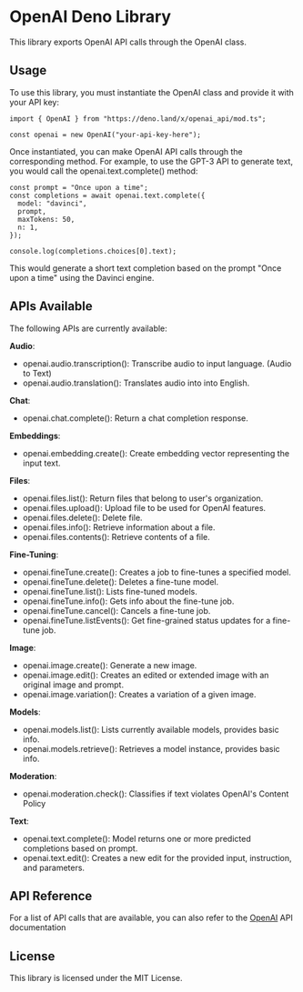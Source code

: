 # OpenAI Deno Library
This library exports OpenAI API calls through the OpenAI class.

## Usage
To use this library, you must instantiate the OpenAI class and provide it with your API key:
```
import { OpenAI } from "https://deno.land/x/openai_api/mod.ts";

const openai = new OpenAI("your-api-key-here");
```

Once instantiated, you can make OpenAI API calls through the corresponding method. For example, to use the GPT-3 API to generate text, you would call the openai.text.complete() method:

```
const prompt = "Once upon a time";
const completions = await openai.text.complete({
  model: "davinci",
  prompt,
  maxTokens: 50,
  n: 1,
});

console.log(completions.choices[0].text);
```

This would generate a short text completion based on the prompt "Once upon a time" using the Davinci engine.

## APIs Available
The following APIs are currently available:

**Audio**:
- openai.audio.transcription(): Transcribe audio to input language. (Audio to Text)
- openai.audio.translation(): Translates audio into into English.

**Chat**:
- openai.chat.complete(): Return a chat completion response.

**Embeddings**:
- openai.embedding.create(): Create embedding vector representing the input text.

**Files**:
- openai.files.list(): Return files that belong to user's organization.
- openai.files.upload(): Upload file to be used for OpenAI features.
- openai.files.delete(): Delete file.
- openai.files.info(): Retrieve information about a file.
- openai.files.contents(): Retrieve contents of a file.

**Fine-Tuning**:
- openai.fineTune.create(): Creates a job to fine-tunes a specified model.
- openai.fineTune.delete(): Deletes a fine-tune model.
- openai.fineTune.list(): Lists fine-tuned models.
- openai.fineTune.info(): Gets info about the fine-tune job.
- openai.fineTune.cancel(): Cancels a fine-tune job.
- openai.fineTune.listEvents(): Get fine-grained status updates for a fine-tune job.

**Image**:
- openai.image.create(): Generate a new image.
- openai.image.edit(): Creates an edited or extended image with an original image and prompt.
- openai.image.variation(): Creates a variation of a given image.

**Models**:
- openai.models.list(): Lists currently available models, provides basic info.
- openai.models.retrieve(): Retrieves a model instance, provides basic info.

**Moderation**:
- openai.moderation.check(): Classifies if text violates OpenAI's Content Policy

**Text**:
- openai.text.complete(): Model returns one or more predicted completions based on prompt.
- openai.text.edit(): Creates a new edit for the provided input, instruction, and parameters.

## API Reference
For a list of API calls that are available, you can also refer to the [OpenAI](https://platform.openai.com/docs/api-reference/introduction) API documentation

## License
This library is licensed under the MIT License.
